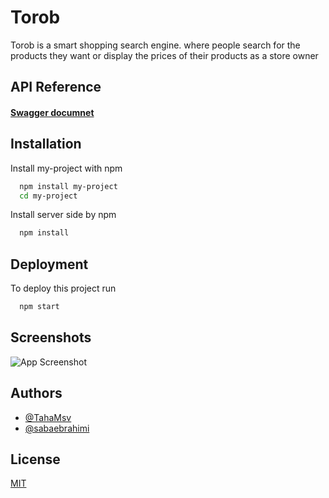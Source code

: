 
# Torob 

Torob is a smart shopping search engine. where people search for the products they want or display the prices of their products as a store owner


## API Reference

#### [Swagger documnet](https://app.swaggerhub.com/apis/sabaebrahimi/Torob/1.0.0#)




## Installation

Install my-project with npm

```bash
  npm install my-project
  cd my-project
```
Install server side by npm

```bash
  npm install 
```
    
## Deployment

To deploy this project run

```bash
  npm start
```


## Screenshots

![App Screenshot](https://via.placeholder.com/468x300?text=App+Screenshot+Here)


## Authors

- [@TahaMsv](https://github.com/TahaMsv)
- [@sabaebrahimi](https://github.com/sabaebrahimi)


## License

[MIT](https://choosealicense.com/licenses/mit/)

